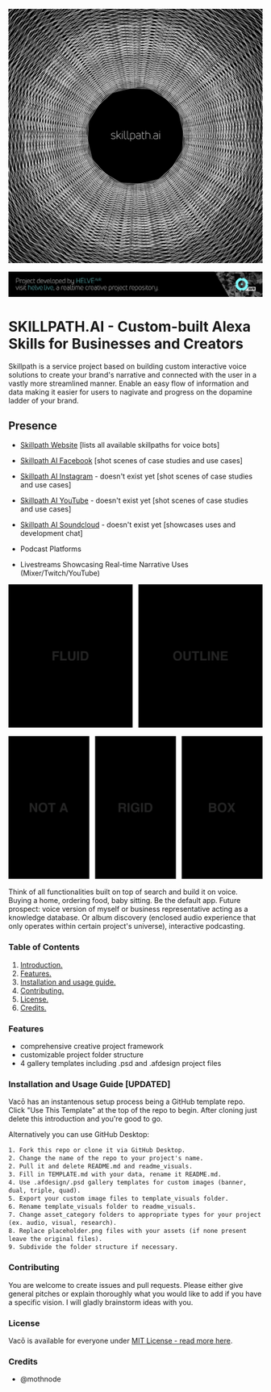 ![Project Banner](HELVE-SKILLPATH-AI.png)

[![BANNERTAG](/assets/readme_visuals/helve-banner.png)](http://helve.live)

<a name="intro"></a> 
# SKILLPATH.AI - Custom-built Alexa Skills for Businesses and Creators
Skillpath is a service project based on building custom interactive voice solutions to create your brand's narrative and connected with the user in a vastly more streamlined manner. Enable an easy flow of information and data making it easier for users to nagivate and progress on the dopamine ladder of your brand.

## Presence

- [Skillpath Website](www.skillpath.ai) [lists all available skillpaths for voice bots]

- [Skillpath AI Facebook](https://www.facebook.com/skillpathai/) [shot scenes of case studies and use cases]

- [Skillpath AI Instagram](https://www.facebook.com/skillpathai/) - doesn't exist yet [shot scenes of case studies and use cases]

- [Skillpath AI YouTube](https://www.facebook.com/skillpathai/) - doesn't exist yet [shot scenes of case studies and use cases]

- [Skillpath AI Soundcloud](https://www.facebook.com/skillpathai/) - doesn't exist yet [showcases uses and development chat]

- Podcast Platforms

- Livestreams Showcasing Real-time Narrative Uses (Mixer/Twitch/YouTube)

![GALLERY DUAL](/assets/readme_visuals/vaco-dual-gallery.png)

![GALLERY TRIPLE](/assets/readme_visuals/vaco-triple-gallery.png)

Think of all functionalities built on top of search and build it on voice. Buying a home, ordering food, baby sitting. Be the default app. Future prospect: voice version of myself or business representative acting as a knowledge database. Or album discovery (enclosed audio experience that only operates within certain project's universe), interactive podcasting.

<a name="features"></a>
### Table of Contents
1. [Introduction.](#intro)
2. [Features.](#features)
3. [Installation and usage guide.](#install)
4. [Contributing.](#contribute)
5. [License.](#license)
6. [Credits.](#credits)

### Features
+ comprehensive creative project framework
+ customizable project folder structure 
+ 4 gallery templates including .psd and .afdesign project files

<a name="install"></a>
### Installation and Usage Guide [UPDATED]
Vacō has an instantenous setup process being a GitHub template repo. Click "Use This Template" at the top of the repo to begin.  After cloning just delete this introduction and you're good to go. 

Alternatively you can use GitHub Desktop: 
```
1. Fork this repo or clone it via GitHub Desktop.
2. Change the name of the repo to your project's name.
2. Pull it and delete README.md and readme_visuals.
3. Fill in TEMPLATE.md with your data, rename it README.md. 
4. Use .afdesign/.psd gallery templates for custom images (banner, dual, triple, quad).
5. Export your custom image files to template_visuals folder.
6. Rename template_visuals folder to readme_visuals.
7. Change asset_category folders to appropriate types for your project (ex. audio, visual, research).
8. Replace placeholder.png files with your assets (if none present leave the original files).
9. Subdivide the folder structure if necessary.
```
<a name="contribute"></a>
### Contributing
You are welcome to create issues and pull requests. Please either give general pitches or explain thoroughly what you would like to add if you have a specific vision. I will gladly brainstorm ideas with you.

<a name="license"></a>
### License
Vacō is available for everyone under [MIT License - read more here](https://github.com/mothnode/vaco/blob/master/LICENSE.md).

<a name="credits"></a>
### Credits
+ @mothnode
